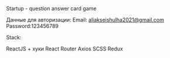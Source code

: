Startup - question answer card game

Данные для авторизации:
Email: aliakseishulha2021@gmail.com
Password:123456789

Stack:

ReactJS + хуки
React Router
Axios
SCSS
Redux